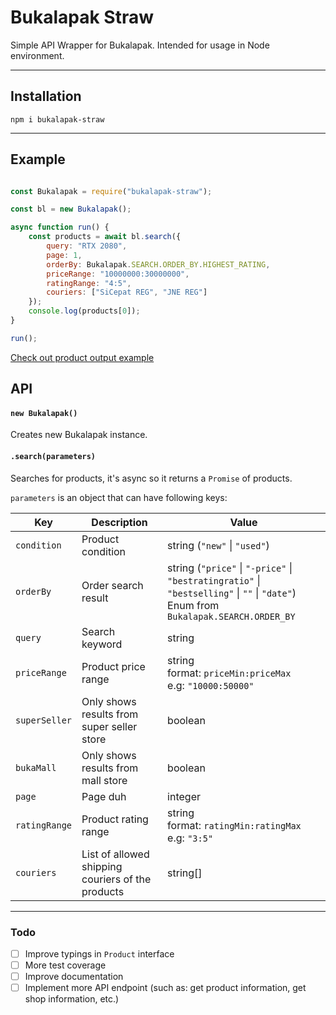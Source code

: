 # Bukalapak Straw

Simple API Wrapper for Bukalapak. Intended for usage in Node environment.

---

## Installation
```
npm i bukalapak-straw
```

---

## Example
```js

const Bukalapak = require("bukalapak-straw");

const bl = new Bukalapak();

async function run() {
    const products = await bl.search({
        query: "RTX 2080",
        page: 1,
        orderBy: Bukalapak.SEARCH.ORDER_BY.HIGHEST_RATING,
        priceRange: "10000000:30000000",
        ratingRange: "4:5",
        couriers: ["SiCepat REG", "JNE REG"]
    });
    console.log(products[0]);
}

run();
```

[Check out product output example](example/product.json)

## API

#### `new Bukalapak()`

Creates new Bukalapak instance.

#### `.search(parameters)`

Searches for products, it's async so it returns a `Promise` of products.

`parameters` is an object that can have following keys:

| Key           | Description                                       | Value                                                                                                                                   |
| ------------- | ------------------------------------------------- | --------------------------------------------------------------------------------------------------------------------------------------- |
| `condition`   | Product condition                                 | string (`"new"` \| `"used"`)                                                                                                            |
| `orderBy`     | Order search result                               | string (`"price"` \| `"-price"` \| `"bestratingratio"` \| `"bestselling"` \| `""` \| `"date"`)<br>Enum from `Bukalapak.SEARCH.ORDER_BY` |
| `query`       | Search keyword                                    | string                                                                                                                                  |
| `priceRange`  | Product price range                               | string<br>format: `priceMin:priceMax`<br>e.g: `"10000:50000"`                                                                           |
| `superSeller` | Only shows results from super seller store        | boolean                                                                                                                                 |
| `bukaMall`    | Only shows results from mall store                | boolean                                                                                                                                 |
| `page`        | Page duh                                          | integer                                                                                                                                 |
| `ratingRange` | Product rating range                              | string<br>format: `ratingMin:ratingMax`<br>e.g: `"3:5"`                                                                                 |
| `couriers`    | List of allowed shipping couriers of the products | string[]                                                                                                                                |

---
### Todo
- [ ] Improve typings in `Product` interface
- [ ] More test coverage
- [ ] Improve documentation
- [ ] Implement more API endpoint (such as: get product information, get shop information, etc.)